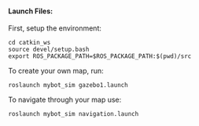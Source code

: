 

#### Launch Files:

First, setup the environment:
```
cd catkin_ws
source devel/setup.bash
export ROS_PACKAGE_PATH=$ROS_PACKAGE_PATH:$(pwd)/src
```

To create your own map, run:
```
roslaunch mybot_sim gazebo1.launch
```

To navigate through your map use:
```
roslaunch mybot_sim navigation.launch
```


